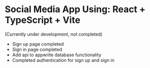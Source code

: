 # Social Media App Using: React + TypeScript + Vite

(Currently under development, not completed)

- Sign up page completed
- Sign in page completed
- Add api to appwrite database functionality
- Completed authentication for sign up and sign in